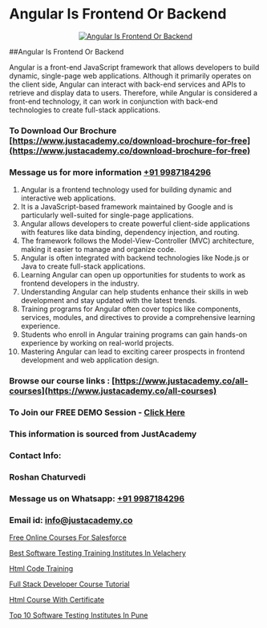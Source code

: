 # Angular Is Frontend Or Backend

<p align="center">
  <a href="https://justacademy.co/course-detail/angular-training">
    <img src="https://justacademy.co/storage2/course_image/1676637041_course_image.webp" alt="Angular Is Frontend Or Backend">
  </a>
</p>
##Angular Is Frontend Or Backend

Angular is a front-end JavaScript framework that allows developers to build dynamic, single-page web applications. Although it primarily operates on the client side, Angular can interact with back-end services and APIs to retrieve and display data to users. Therefore, while Angular is considered a front-end technology, it can work in conjunction with back-end technologies to create full-stack applications.
### To Download Our Brochure [https://www.justacademy.co/download-brochure-for-free](https://www.justacademy.co/download-brochure-for-free)
### Message us for more information [+91 9987184296](https://api.whatsapp.com/send?phone=919987184296)
1) Angular is a frontend technology used for building dynamic and interactive web applications.
2) It is a JavaScript-based framework maintained by Google and is particularly well-suited for single-page applications.
3) Angular allows developers to create powerful client-side applications with features like data binding, dependency injection, and routing.
4) The framework follows the Model-View-Controller (MVC) architecture, making it easier to manage and organize code.
5) Angular is often integrated with backend technologies like Node.js or Java to create full-stack applications.
6) Learning Angular can open up opportunities for students to work as frontend developers in the industry.
7) Understanding Angular can help students enhance their skills in web development and stay updated with the latest trends.
8) Training programs for Angular often cover topics like components, services, modules, and directives to provide a comprehensive learning experience.
9) Students who enroll in Angular training programs can gain hands-on experience by working on real-world projects.
10) Mastering Angular can lead to exciting career prospects in frontend development and web application design.

### Browse our course links : [https://www.justacademy.co/all-courses](https://www.justacademy.co/all-courses) 
### To Join our FREE DEMO Session - [Click Here](https://www.justacademy.co/register-for-course-demo)


### This information is sourced from JustAcademy
### Contact Info:
### Roshan Chaturvedi
### Message us on Whatsapp: [+91 9987184296](https://api.whatsapp.com/send?phone=919987184296)
### Email id: [info@justacademy.co](mailto:info@justacademy.co)
                
[Free Online Courses For Salesforce](https://www.linkedin.com/pulse/free-online-courses-salesforce-justacademy-leicester-kxk3e?trackingId=pzinqP%2BGq7aV6%2BJmdme3nQ%3D%3D&lipi=urn%3Ali%3Apage%3Ad_flagship3_company_admin%3BIzRPuTOMRFCGaj50%2BCRC7g%3D%3D)

[Best Software Testing Training Institutes In Velachery](https://www.linkedin.com/pulse/best-software-testing-training-institutes-velachery-mjh4c?trackingId=6AtPYC0gxdVFaieMZ2yi0Q%3D%3D&lipi=urn%3Ali%3Apage%3Ad_flagship3_company_admin%3BURLYXo%2BCRPCij0ETJnelAQ%3D%3D)

[Html Code Training](https://medium.com/@mistersumit961/html-code-training-b1827d2c57f7)

[Full Stack Developer Course Tutorial](https://medium.com/@akanshapatil/full-stack-developer-course-tutorial-2222453d6cf2)

[Html Course With Certificate](https://justacademyin.github.io/justacademy/html-course-with-certificate)

[Top 10 Software Testing Institutes In Pune](https://justacademyin.github.io/justacademy/top-10-software-testing-institutes-in-pune)

